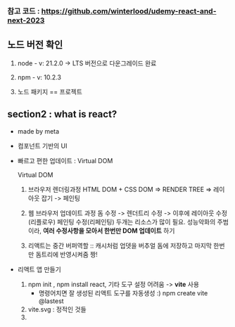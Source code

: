 
### 참고 코드 : https://github.com/winterlood/udemy-react-and-next-2023

## 노드 버전 확인
1. node - v: 21.2.0 -> LTS 버전으로 다운그레이드 완료
2. npm - v: 10.2.3

3. 노드 패키지 == 프로젝트



## section2 : what is react?
- made by meta
- 컴포넌트 기반의 UI
- 빠르고 편한 업데이트 : Virtual DOM
    

    Virtual DOM
    1) 브라우저 렌더링과정 
        HTML DOM + CSS DOM => RENDER TREE => 레이아웃 잡기 
        -> 페인팅
    2) 웹 브라우저 업데이트 과정
        돔 수정 -> 렌더트리 수정 -> 이후에
        레이아웃 수정(리플로우)
        페인팅 수정(리페인팅) 두개는 리소스가 많이 필요. 성능악화의 주범이라, **여러 수정사항을 모아서 한번만 DOM 업데이트** 하기

    3) 리액트는 중간 버퍼역할 :: 캐시처럼 업뎃을 버추얼 돔에 저장하고 마지막 한번만 돔트리에 반영시켜줌 짱!



- 리액트 앱 만들기
    1) npm init , npm install react, 기타 도구 설정 어려움 
    -> **vite** 사용 
        - 명령어치면 잘 생성된 리액트 도구를 자동생성 :)  npm create vite @lastest
    2) vite.svg : 정적인 것들
    3) 